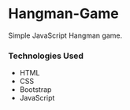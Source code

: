 # Hangman-Game

Simple JavaScript Hangman game.

### Technologies Used
* HTML
* CSS
* Bootstrap
* JavaScript
